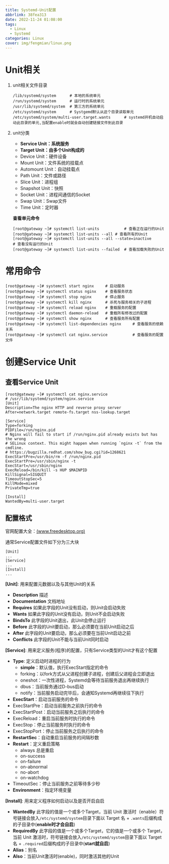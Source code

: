 ```yaml
---
title: Systemd-Unit配置
abbrlink: 38fea313
date: 2022-11-24 01:08:00
tags:
  - Linux
  - Systemd
categories: Linux
cover: img/fengmian/linux.png
---
```

# Unit相关

1. unit相关文件目录

   ```shell
   /lib/systemd/system		# 本地的系统单元
   /run/systemd/system		# 运行时的系统单元
   /usr/lib/systemd/system	# 第三方的系统单元
   /etc/systemd/system		# Systgemd默认从这个目录读取单元
   /etc/systemd/system/multi-user.target.wants		# systemd开机自动启动此目录的单元,当配置enable时就会自动创建链接文件到此目录
   ```

2. unit分类

   - **Service Unit：系统服务**
   - **Target Unit：由多个Unit构成的**
   - Device Unit：硬件设备
   - Mount Unit：文件系统的挂载点
   - Automount Unit：自动挂载点
   - Path Unit：文件或路径
   - Slice Unit：进程组
   - Snapshot Unit：快照
   - Socket Unit：进程间通信的Socket
   - Swap Unit：Swap文件
   - Time Unit：定时器

   **查看单元命令**

   ```shell
   [root@gateway ~]# systemctl list-units			# 查看正在运行的Unit
   [root@gateway ~]# systemctl list-units --all	# 查看所有的Unit
   [root@gateway ~]# systemctl list-units --all --state=inactive		# 查看没有运行的Unit
   [root@gateway ~]# systemctl list-units --failed	# 查看加载失败的Unit
   ```

   

# 常用命令

```shell
[root@gateway ~]# systemctl start nginx		# 启动服务
[root@gateway ~]# systemctl status nginx	# 查看服务状态
[root@gateway ~]# systemctl stop nginx		# 停止服务
[root@gateway ~]# systemctl kill nginx		# 杀死与服务相关的子进程
[root@gateway ~]# systemctl reload nginx	# 重载服务的配置
[root@gateway ~]# systemctl daemon-reload	# 重载所有修改过的配置
[root@gateway ~]# systemctl show nginx		# 查看服务所有配置
[root@gateway ~]# systemctl list-dependencies nginx		# 查看服务的依赖关系
[root@gateway ~]# systemctl cat nginx.service			# 查看服务的配置文件
```



# 创建Service Unit

## 查看Service Unit

```shell
[root@gateway ~]# systemctl cat nginx.service
# /usr/lib/systemd/system/nginx.service
[Unit]
Description=The nginx HTTP and reverse proxy server
After=network.target remote-fs.target nss-lookup.target

[Service]
Type=forking
PIDFile=/run/nginx.pid
# Nginx will fail to start if /run/nginx.pid already exists but has the wrong
# SELinux context. This might happen when running `nginx -t` from the cmdline.
# https://bugzilla.redhat.com/show_bug.cgi?id=1268621
ExecStartPre=/usr/bin/rm -f /run/nginx.pid
ExecStartPre=/usr/sbin/nginx -t
ExecStart=/usr/sbin/nginx
ExecReload=/bin/kill -s HUP $MAINPID
KillSignal=SIGQUIT
TimeoutStopSec=5
KillMode=mixed
PrivateTmp=true

[Install]
WantedBy=multi-user.target
```

## 配置格式

官网配置大全：[(www.freedesktop.org)](https://www.freedesktop.org/software/systemd/man/systemd.unit.html)

通常Service配置文件如下分为三大块

```shell
[Unit]
...
[Service]
...
[Install]
...
```

**[Unit]**: 用来配置元数据以及与其他Unit的关系

- **Description** 描述
- **Documentation** 文档地址
- **Requires** 如果此字段的Unit没有启动，则Unit会启动失败
- **Wants** 如果此字段的Unit没有启动，则Unit不会启动失败
- **BindsTo** 此字段的Unit退出，此Unit会停止运行
- **Before** 此字段的Unit要启动，那么必须要在当前Unit启动之后
- **After** 此字段的Unit要启动，那么必须要在当前Unit启动之前
- **Conflicts** 此字段的Unit不能与当前Unit同时启动

**[Service]**: 用来定义服务(程序)的配置，只有Service类型的Unit才有这个配置

- **Type**: 定义启动时进程的行为
  - **simple**：默认值，执行ExecStart指定的命令
  - forking：以fork方式从父进程创建子进程，创建后父进程会立即退出
  - oneshot：一次性进程，Systemd会等待当前服务退出再继续执行
  - dbus：当前服务通过D-bus启动
  - notify：当前服务启动完毕后，会通知Systemd再继续往下执行
- **ExecStart**：启动当前服务的命令
- ExecStartPre：启动当前服务之前执行的命令
- ExecStartPost：启动当前服务之后执行的命令
- ExecReload：重启当前服务时执行的命令
- ExecStop：停止当前服务时执行的命令
- ExecStopPort：停止当前服务之后执行的命令
- **RestartSec**：自动重启当前服务的间隔秒数
- **Restart**：定义重启策略
  - always	总是重启
  - on-success
  - on-failure
  - on-abnormal
  - no-abort
  - on-watchdog
- TimeoutSec：停止当前服务之前等待多少秒
- **Environment**：指定环境变量

**[Install]**: 用来定义程序如何启动以及是否开启自启

- **WantedBy** 此字段的值是一个或多个Target，当前 Unit 激活时（enable）符号链接会放入`/etc/systemd/system`目录下面以 Target 名 + `.wants`后缀构成的子目录中(**enable时才会自启**)
- **RequiredBy** 此字段的值是一个或多个Target，它的值是一个或多个 Target，当前 Unit 激活时，符号链接会放入`/etc/systemd/system`目录下面以 Target 名 + `.required`后缀构成的子目录中(**start就自启**)
- **Alias**：别名
- **Also**：当前Unit激活时(enable)，同时激活其他的Unit